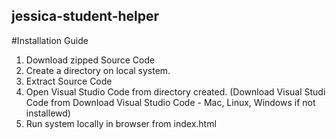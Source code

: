## jessica-student-helper

#Installation Guide

1.	Download zipped Source Code
2.	Create a directory on local system.
3.	Extract Source Code
4.	Open Visual Studio Code from directory created. (Download Visual Studi Code from Download Visual Studio Code - Mac, Linux, Windows if not installewd)
5.	Run system locally in browser from index.html
